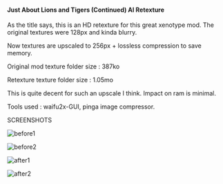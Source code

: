 #### Just About Lions and Tigers (Continued) AI Retexture

As the title says, this is an HD retexture for this great xenotype mod. The original textures were 128px and kinda blurry. 

Now textures are upscaled to 256px + lossless compression to save memory.

Original mod texture folder size : 387ko

Retexture texture folder size : 1.05mo

This is quite decent for such an upscale I think. Impact on ram is minimal.

Tools used : waifu2x-GUI, pinga image compressor.

SCREENSHOTS 

![before1](https://github.com/user-attachments/assets/63628777-9c04-4f54-8916-86d4849b9d3e)

![before2](https://github.com/user-attachments/assets/eecde490-0434-4d84-bba3-87275c5c8cc4)

![after1](https://github.com/user-attachments/assets/1e0d3a3a-49ed-4bf8-a239-753c0c4e1a3c)

![after2](https://github.com/user-attachments/assets/ae9cc5e9-4496-4bdb-8c81-bb88c0284c7d)

